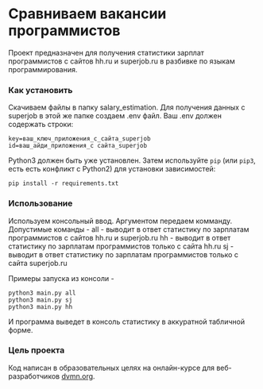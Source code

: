# Сравниваем вакансии программистов
Проект предназначен для получения статистики зарплат программистов с сайтов hh.ru и superjob.ru в разбивке по языкам программирования.

### Как установить

Скачиваем файлы в папку salary_estimation. Для получения данных с superjob в этой же папке создаем .env файл. 
Ваш .env должен содержать строки:
```
key=ваш_ключ_приложения_с_сайта_superjob
id=ваш_айди_приложения_с сайта_superjob
```
Python3 должен быть уже установлен. 
Затем используйте `pip` (или `pip3`, есть есть конфликт с Python2) для установки зависимостей:
```
pip install -r requirements.txt
```
### Использование

Используем консольный ввод. Аргументом передаем комманду.
Допустимые команды - 
all - выводит в ответ статистику по зарплатам программистов с сайтов hh.ru и superjob.ru
hh - выводит в ответ статистику по зарплатам программистов только с сайта hh.ru
sj - выводит в ответ статистику по зарплатам программистов только с сайта superjob.ru

Примеры запуска из консоли -
```
python3 main.py all
python3 main.py sj
python3 main.py hh
```
И программа выведет в консоль статистику в аккуратной табличной форме.

### Цель проекта

Код написан в образовательных целях на онлайн-курсе для веб-разработчиков [dvmn.org](https://dvmn.org/).
